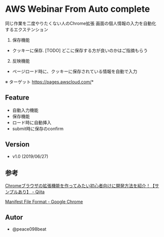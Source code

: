 

# AWS Webinar From Auto complete

同じ作業を二度やりたくない人のChrome拡張
画面の個人情報の入力を自動化するエクステンション


1. 保存機能
 - クッキーに保存. [TODO] どこに保存する方が良いのかはご指摘もらう

2. 反映機能
 - ページロード時に、クッキーに保存されている情報を自動で入力


※ ターゲット
https://pages.awscloud.com/*



## Feature

 - 自動入力機能
 - 保存機能
 - ロード時に自動挿入
 - submit時に保存のconfirm


## Version

 - v1.0 (2019/06/27)


## 参考

[Chromeブラウザの拡張機能を作ってみたい初心者向けに開発方法を紹介！【サンプルあり】 - Qiita](https://qiita.com/guru_taka/items/37a90766f4f845e963e5)

[Manifest File Format - Google Chrome](https://developer.chrome.com/extensions/manifest)


## Autor
 - @peace098beat

